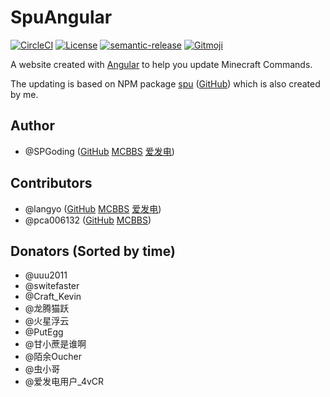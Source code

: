 # SpuAngular

[![CircleCI](https://img.shields.io/circleci/build/github/SPGoding/spu-angular.svg?logo=circleci&style=flat-square&token=3ad2b28561fcd97b914d22c4765c255609824ab9)](https://circleci.com/gh/SPGoding/spu-angular)
[![License](https://img.shields.io/github/license/SPGoding/spu-angular.svg?style=flat-square)](https://github.com/SPGoding/spu-angular/blob/master/LICENSE)
[![semantic-release](https://img.shields.io/badge/%20%20%F0%9F%93%A6%F0%9F%9A%80-semantic--release-e10079.svg?style=flat-square)](https://github.com/semantic-release/semantic-release)
[![Gitmoji](https://img.shields.io/badge/gitmoji-%20😜%20😍-FFDD67.svg?style=flat-square)](https://gitmoji.carloscuesta.me/)

A website created with [Angular](https://angular.io/) to help you update Minecraft Commands.

The updating is based on NPM package [spu](https://npmjs.com/package/spu) ([GitHub](https://github.com/SPGoding/spu)) which is also created by me.

## Author

- @SPGoding ([GitHub](https://github.com/SPGoding) [MCBBS](http://www.mcbbs.net/?2444378) [爱发电](https://afdian.net/@SPGoding))

## Contributors

- @langyo ([GitHub](https://github.com/langyo) [MCBBS](http://www.mcbbs.net/?1287472) [爱发电](https://afdian.net/@langyo))
- @pca006132 ([GitHub](https://github.com/pca006132) [MCBBS](http://www.mcbbs.net/?193048))

## Donators (Sorted by time)

- @uuu2011
- @switefaster
- @Craft_Kevin
- @龙腾猫跃
- @火星浮云
- @PutEgg
- @甘小蔗是谁啊
- @陌余Oucher
- @虫小哥
- @爱发电用户_4vCR
